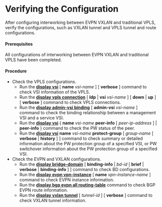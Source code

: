 Verifying the Configuration
===========================

After configuring interworking between EVPN VXLAN and traditional VPLS, verify the configurations, such as VXLAN tunnel and VPLS tunnel and route configurations.

#### Prerequisites

All configurations of interworking between EVPN VXLAN and traditional VPLS have been completed.


#### Procedure

* Check the VPLS configurations.
  + Run the [**display vsi**](cmdqueryname=display+vsi) [ **name** *vsi-name* ] [ **verbose** ] command to check VSI information of the VPLS.
  + Run the [**display vpls connection**](cmdqueryname=display+vpls+connection) [ **ldp** | **vsi** *vsi-name* ] [ **down** | **up** ] [ **verbose** ] command to check VPLS connections.
  + Run the [**display admin-vsi binding**](cmdqueryname=display+admin-vsi+binding) [ **admin-vsi** *vsi-name* ] command to check the binding relationship between a management VSI and a service VSI.
  + Run the [**display vsi**](cmdqueryname=display+vsi) { **name** *vsi-name* **peer-info** [ *peer-ip-address* ] | **peer-info** } command to check the PW status of the peer.
  + Run the [**display vsi**](cmdqueryname=display+vsi) **name** *vsi-name* **protect-group** [ *group-name* [ **verbose** | **history** ] ] command to check summary or detailed information about the PW protection group of a specified VSI, or PW switchover information about the PW protection group of a specified VSI.
* Check the EVPN and VXLAN configurations.
  + Run the [**display bridge-domain**](cmdqueryname=display+bridge-domain) [ **binding-info** | *bd-id* [ **brief** | **verbose** | **binding-info** ] ] command to check BD configurations.
  + Run the [**display evpn vpn-instance**](cmdqueryname=display+evpn+vpn-instance) [ **name** *vpn-instance-name* ] command to check EVPN instance information.
  + Run the [**display bgp evpn all routing-table**](cmdqueryname=display+bgp+evpn+all+routing-table) command to check BGP EVPN route information.
  + Run the [**display vxlan tunnel**](cmdqueryname=display+vxlan+tunnel) [ *tunnel-id* ] [ **verbose** ] command to check VXLAN tunnel information.